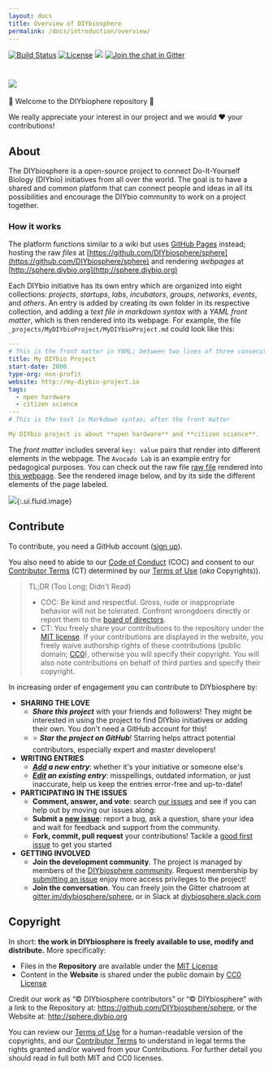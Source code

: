 ```yaml
---
layout: docs
title: Overview of DIYbiosphere
permalink: /docs/introduction/overview/
---
```


[![Build Status](https://travis-ci.org/DIYbiosphere/sphere.svg?branch=master)](https://travis-ci.org/DIYbiosphere/sphere)
[![License](https://img.shields.io/badge/license-MIT%20%2B%20CC0-lightgrey.svg)](http://sphere.diybio.org/terms-of-use/)
![](https://reposs.herokuapp.com/?path=DIYbiosphere/sphere&color=yellowgreen)
[![Join the chat in Gitter](https://badges.gitter.im/DIYbiosphere/sphere.svg)](https://gitter.im/DIYbiosphere/sphere?utm_source=badge&utm_medium=badge&utm_campaign=pr-badge)


# ![](http://sphere.diybio.org/assets/img/sphere-long@1x.png)

:tada: Welcome to the DIYbiophere repository :tada:

We really appreciate your interest in our project and we would :heart: your contributions!

## About
The DIYbiosphere is a open-source project to connect Do-It-Yourself Biology (DIYbio) initiatives from all over the world. The goal is to have a shared and common platform that can connect people and ideas in all its possibilities and encourage the DIYbio community to work on a project together.


### How it works
The platform functions similar to a wiki but uses [GitHub Pages](https://pages.github.com) instead; hosting the raw _files_ at [https://github.com/DIYbiosphere/sphere](https://github.com/DIYbiosphere/sphere) and rendering _webpages_ at [http://sphere.diybio.org](http://sphere.diybio.org)

Each DIYbio initiative has its own entry which are organized into eight collections: _projects_, _startups_, _labs_, _incubators_, _groups_, _networks_, _events_, and _others_. An entry is added by creating its own folder in its respective collection, and adding a _text file in markdown syntax_ with a _YAML front matter_, which is then rendered into its webpage. For example, the file `_projects/MyDIYbioProject/MyDIYbioProject.md` could look like this:

```yaml
---
# This is the front matter in YAML; between two lines of three consecutive dashes (---)
title: My DIYbio Project
start-date: 2000
type-org: non-profit
website: http://my-diybio-project.io
tags:
  - open hardware
  - citizen science
---
# This is the text in Markdown syntax; after the front matter

My DIYbio project is about **open hardware** and **citizen science**.

```

The _front matter_ includes several `key: value` pairs that render into different elements in the webpage. The `Avocado Lab` is an example entry for pedagogical purposes. You can check out the raw file [raw file](https://raw.githubusercontent.com/DIYbiosphere/sphere/master/docs/tutorials/AvocadoLab/AvocadoLab.md) rendered into [this webpage](http://sphere.diybio.org/docs/tutorials/AvocadoLab). See the rendered image below, and by its side the different elements of the page labeled.

![](http://sphere.diybio.org/docs/tutorials/AvocadoLab/side-by-side.png){:.ui.fluid.image}


## Contribute
To contribute, you need a GitHub account ([sign up](https://github.com/join)).

You also need to abide to our [Code of Conduct](http://sphere.diybio.org/about/code-of-conduct) (COC) and consent to our [Contributor Terms](http://sphere.diybio.org/about/contributor-terms) (CT) determined by our [Terms of Use](http://sphere.diybio.org/about/terms-of-use) (_aka_ Copyrights)).

> TL;DR (Too Long; Didn't Read)
> - COC: Be kind and respectful. Gross, rude or inappropriate behavior will not be tolerated. Confront wrongdoers directly or report them to the [board of directors](http://sphere.diybio.org/about/community).
> - CT: You freely share your contributions to the repository under the [MIT license](https://opensource.org/licenses/MIT). If your contributions are displayed in the website, you freely waive authorship rights of these contributions (public domain; [CC0](https://creativecommons.org/publicdomain/zero/1.0/)), otherwise you will specify their copyright. You will also note contributions on behalf of third parties and specify their copyright.


In increasing order of engagement you can contribute to DIYbiosphere by:

- **SHARING THE LOVE**
  - **_Share this project_** with your friends and followers! They might be interested in using the project to find DIYbio initiatives or adding their own. You don't need a GitHub account for this!
  - :star: **_Star the project on GitHub_**! Starring helps attract potential contributors, especially expert and master developers!
- **WRITING ENTRIES**
  - **_[Add](http://sphere.diybio.org/docs/tutorials/add-entry) a new entry_**:  whether it's your initiative or someone else's
  - **_[Edit](http://sphere.diybio.org/docs/tutorials/edit-entry) an existing entry_**: misspellings, outdated information, or just inaccurate, help us keep the entries error-free and up-to-date!
- **PARTICIPATING IN THE ISSUES**
  - **Comment, answer, and vote**: search [our issues](https://github.com/DIYbiosphere/sphere/issues) and see if you can help out by moving our issues along:
  - **Submit a [new issue](https://github.com/DIYbiosphere/sphere/issues/new)**: report a bug, ask a question, share your idea and wait for feedback and support from the community.
  - **Fork, commit, pull request** your contributions! Tackle a [good first issue](https://github.com/DIYbiosphere/sphere/labels/good%20first%20issue) to get you started
- **GETTING INVOLVED**
  - **Join the development community**. The project is managed by members of the [DIYbiosphere community](http://sphere.diybio.org/about/community). Request membership by [submitting an issue](https://github.com/DIYbiosphere/sphere/issues/new) enjoy more access privileges to the project!
  - **Join the conversation**. You can freely join the Gitter chatroom at [gitter.im/diybiosphere/sphere](https://gitter.im/DIYbiosphere/sphere?utm_source=share-link&utm_medium=link&utm_campaign=share-link), or in Slack at [diybiosphere.slack.com](https://diybiosphere.slack.com)

## Copyright
In short: **the work in DIYbiosphere is freely available to use, modify and distribute.** More specifically:

- Files in the **Repository** are available under the [MIT License](https://opensource.org/licenses/MIT)
- Content in the **Website** is shared under the public domain by [CC0 License](https://creativecommons.org/publicdomain/zero/1.0/)

Credit our work as “© DIYbiosphere contributors” or “© DIYbiosphere” with a link to the Repository at: https://github.com/DIYbiosphere/sphere, or the Website at: http://sphere.diybio.org

You can review our [Terms of Use](http://sphere.diybio.org/about/terms-of-use) for a human-readable version of the copyrights, and our [Contributor Terms](http://sphere.diybio.org/about/contributor-terms) to understand in legal terms the rights granted and/or waived from your Contributions. For further detail you should read in full both MIT and CC0 licenses.
